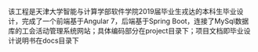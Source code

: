 该工程是天津大学智能与计算学部软件学院2019届毕业生戎达的本科生毕业设计，完成了一个前端基于Angular 7，后端基于Spring Boot，连接了MySql数据库的工会活动管理系统网站；具体编码部分在project目录下；项目文档即毕业设计说明书在docs目录下
